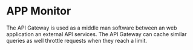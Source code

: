 # APP Monitor

The API Gateway is used as a middle man software between an web application an external API services.    The API Gateway can cache similar queries as well throttle requests when they reach a limit.
